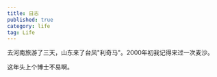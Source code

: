 ```yaml
---
title: 日志
published: true
category: life
tag: Life
---
```


去河南旅游了三天，山东来了台风"利奇马"。2000年初我记得来过一次麦沙。

这年头上个博士不易啊。
